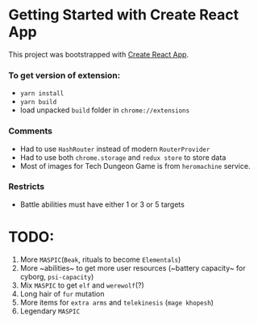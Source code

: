 # Getting Started with Create React App
This project was bootstrapped with [Create React App](https://github.com/facebook/create-react-app).

### To get version of extension:
 - `yarn install`
 - `yarn build`
 - load unpacked `build` folder in `chrome://extensions`

### Comments
 - Had to use `HashRouter` instead of modern `RouterProvider`
 - Had to use both `chrome.storage` and `redux store` to store data
 - Most of images for Tech Dungeon Game is from `heromachine` service.

### Restricts
 - Battle abilities must have either 1 or 3 or 5 targets

 # TODO:
 1) More `MASPIC`(`Beak`, rituals to become `Elementals`)
 2) More ~abilities~ to get more user resources (~battery capacity~ for cyborg, `psi-capacity`)
 3) Mix `MASPIC` to get `elf` and `werewolf`(?)
 4) Long hair of `fur` mutation
 5) More items for `extra arms` and `telekinesis` (`mage khopesh`)
 6) Legendary `MASPIC`